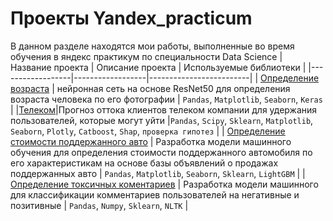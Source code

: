 # Проекты Yandex_practicum
В данном разделе находятся мои работы, выполненные во время обучения в яндекс практикум по специальности Data Science
| Название проекта | Описание проекта | Используемые библиотеки |
|------------------|------------------|-------------------------|
| [Определение возраста](https://github.com/Andrey-Kharlamov/yandex_praktikum/tree/main/Определение%20возраста) | нейронная сеть на основе ResNet50 для определения возраста человека по его фотографии | `Pandas`,  `Matplotlib`, `Seaborn`, `Keras` |
|[Телеком](https://github.com/Andrey-Kharlamov/yandex_praktikum/tree/main/Телеком)|Прогноз оттока клиентов телеком компании для удержания пользователей, которые могут уйти |`Pandas`, `Scipy`, `Sklearn`, `Matplotlib`, `Seaborn`, `Plotly`, `Catboost`, `Shap`, `проверка гипотез` |
| [Определение стоимости поддержанного авто](https://github.com/Andrey-Kharlamov/yandex_praktikum/tree/main/Определение%20стоимости%20поддержанного%20авто) | Разработка модели машинного обучения для определения стоимости поддержанного автомобиля по его характеристикам на основе базы объявлений о продажах поддержанных авто | `Pandas`, `Matplotlib`, `Seaborn`, `Sklearn`, `LightGBM` | 
| [Определение токсичных коментариев](https://github.com/Andrey-Kharlamov/yandex_praktikum/tree/main/Определение%20токсичных%20комментариев) | Разработка модели машинного для классификации комментариев пользователей на негативные и позитивные | `Pandas`, `Numpy`, `Sklearn`, `NLTK` |



